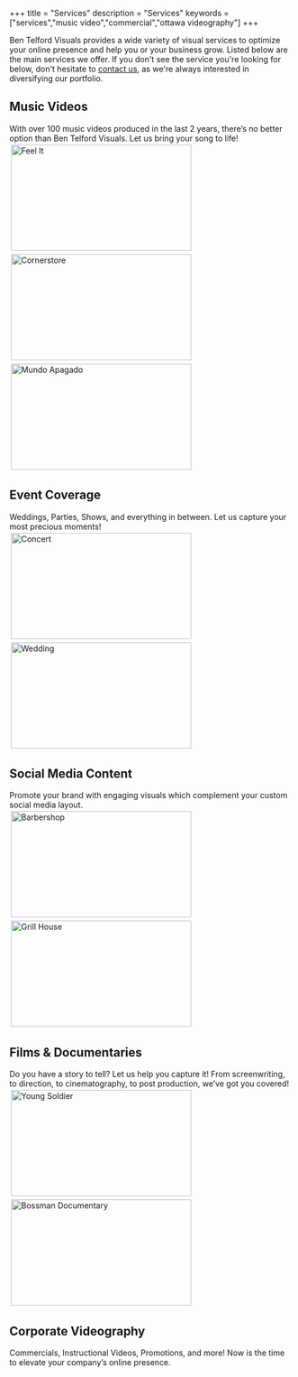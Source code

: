+++
title = "Services"
description = "Services"
keywords = ["services","music video","commercial","ottawa videography"]
+++

Ben Telford Visuals provides a wide variety of visual services to optimize your online presence and help you or your business grow. Listed below are the main services we offer. If you don't see the service you're looking for below, don't hesitate to <a href="https://benjamintelford.com/contact/">contact us</a>, as we're always interested in diversifying our portfolio.
<br>
## Music Videos
With over 100 music videos produced in the last 2 years, there’s no better option than Ben Telford Visuals. Let us bring your song to life!
<br>
<a href="https://www.youtube.com/watch?v=1kIHh6znHSY"><img src= "https://benjamintelford.com/img/feelit.png" style="width:320px; height:188px; padding:3px"  title="Kidsu - Feel It" alt="Feel It"></a>
<a href="https://www.youtube.com/watch?v=Pwp6mpKAE24"><img src= "https://benjamintelford.com/img/cornerstore.png" style="width:320px; height:188px; padding:3px" 
title="Juic3boy - Cornerstore" alt="Cornerstore"></a>
<a href="https://www.youtube.com/watch?v=Ko7WfV_g4oA"><img src= "https://benjamintelford.com/img/jacob.png" style="width:320px; height:188px; padding:3px"  title="c4bo - Mundo Apagado" alt="Mundo Apagado"></a>
<br>

## Event Coverage
Weddings, Parties, Shows, and everything in between. Let us capture your most precious moments!
<br>
<a href="https://www.youtube.com/watch?v=DPLI5w6BzUc&feature=youtu.be"><img src= "https://benjamintelford.com/img/runawayshow.png" style="width:320px; height:188px; padding:3px"  title="Concert" alt="Concert"></a>
<a href="https://drive.google.com/file/d/1GcUT0_rqYbSN9ZXaJ87RatUTMnjDiSw-/view?usp=sharing"><img src= "https://benjamintelford.com/img/wedding.png" style="width:320px; height:188px; padding:3px"  title="Wedding" alt="Wedding"></a>

## Social Media Content
Promote your brand with engaging visuals which complement your custom social media layout.
<br>
<a href="https://www.youtube.com/watch?v=-PWDvgGhxos&feature=youtu.be"><img src= "https://benjamintelford.com/img/barber.png" style="width:320px; height:188px; padding:3px"  title="Barbershop" alt="Barbershop"></a>
<a href="https://youtu.be/PzsIzx9wIjc"><img src= "https://benjamintelford.com/img/babylon.png" style="width:320px; height:188px; padding:3px"  title="Grill House" alt="Grill House"></a>

## Films & Documentaries
Do you have a story to tell? Let us help you capture it! From screenwriting, to direction, to cinematography, to post production, we’ve got you covered!
<br>
<a href="https://www.youtube.com/watch?v=4oW4tG7dreU"><img src= "https://benjamintelford.com/img/youngsoldier.png" style="width:320px; height:188px; padding:3px"  title="Young Soldier" alt="Young Soldier"></a>
<a href="https://www.youtube.com/watch?v=g1_IuzkDxi4"><img src= "https://benjamintelford.com/img/bossman.png" style="width:320px; height:188px; padding:3px"  title="Bossman Documentary" alt="Bossman Documentary"></a>

## Corporate Videography
Commercials, Instructional Videos, Promotions, and more! Now is the time to elevate your company’s online presence.
<br>
<br>
<br>
<br>
